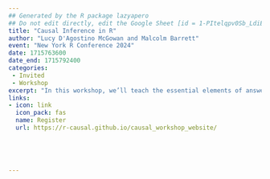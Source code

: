 ```yaml
---
## Generated by the R package lazyapero
## Do not edit directly, edit the Google Sheet [id = 1-PItelqpv0Sb_LdiEDqb8O3D_Roii5nVTL07IRVbRtA]
title: "Causal Inference in R"
author: "Lucy D'Agostino McGowan and Malcolm Barrett"
event: "New York R Conference 2024"
date: 1715763600
date_end: 1715792400
categories:
 - Invited
 - Workshop
excerpt: "In this workshop, we’ll teach the essential elements of answering causal questions in R through causal diagrams, and causal modeling techniques such as propensity scores and inverse probability weighting."
links:
- icon: link
  icon_pack: fas
  name: Register
  url: https://r-causal.github.io/causal_workshop_website/





---
```

